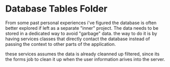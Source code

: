 # Database Tables Folder

From some past personal experiences i've figured the database is often better explored if left as a separate "inner" project. The data needs to be stored in a dedicated way to avoid "garbage" data. the way to do it is by having services classes that directly contact the database instead of passing the context to other parts of the application.


these services assumes the data is already cleanned up filtered, since its the forms job to clean it up when the user information arives into the server.